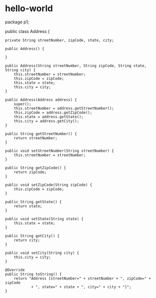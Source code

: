 # hello-world

package p1;

public class Address {

	private String streetNumber, zipCode, state, city;
	
	public Address() {
		
	}
	
	public Address(String streetNumber, String zipCode, String state, String city) {
		this.streetNumber = streetNumber;
		this.zipCode = zipCode;
		this.state = state;
		this.city = city;
	}
	
	public Address(Address address) {
		super();
		this.streetNumber = address.getStreetNumber();
		this.zipCode = address.getZipCode();
		this.state = address.getState();
		this.city = address.getCity();
	}

	public String getStreetNumber() {
		return streetNumber;
	}

	public void setStreetNumber(String streetNumber) {
		this.streetNumber = streetNumber;
	}

	public String getZipCode() {
		return zipCode;
	}

	public void setZipCode(String zipCode) {
		this.zipCode = zipCode;
	}

	public String getState() {
		return state;
	}

	public void setState(String state) {
		this.state = state;
	}

	public String getCity() {
		return city;
	}

	public void setCity(String city) {
		this.city = city;
	}

	@Override
	public String toString() {
		return "Address [streetNumber=" + streetNumber + ", zipCode=" + zipCode
				+ ", state=" + state + ", city=" + city + "]";
	}
	

